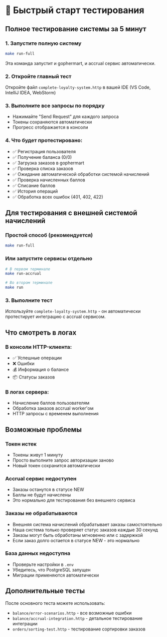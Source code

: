 # 🚀 Быстрый старт тестирования

## Полное тестирование системы за 5 минут

### 1. Запустите полную систему
```bash
make run-full
```
Эта команда запустит и gophermart, и accrual сервис автоматически.

### 2. Откройте главный тест
Откройте файл `complete-loyalty-system.http` в вашей IDE (VS Code, IntelliJ IDEA, WebStorm)

### 3. Выполните все запросы по порядку
- Нажимайте "Send Request" для каждого запроса
- Токены сохраняются автоматически
- Прогресс отображается в консоли

### 4. Что будет протестировано:
- ✅ Регистрация пользователя
- ✅ Получение баланса (0/0)
- ✅ Загрузка заказов в gophermart
- ✅ Проверка списка заказов
- ✅ Ожидание автоматической обработки системой начислений
- ✅ Проверка начисленных баллов
- ✅ Списание баллов
- ✅ История операций
- ✅ Обработка всех ошибок (401, 402, 422)

## Для тестирования с внешней системой начислений

### Простой способ (рекомендуется)
```bash
make run-full
```

### Или запустите сервисы отдельно
```bash
# В первом терминале
make run-accrual

# Во втором терминале  
make run
```

### 3. Выполните тест
Используйте `complete-loyalty-system.http` - он автоматически протестирует интеграцию с accrual сервисом.

## Что смотреть в логах

### В консоли HTTP-клиента:
- ✅ Успешные операции
- ❌ Ошибки
- 💰 Информация о балансе
- 📦 Статусы заказов

### В логах сервера:
- Начисление баллов пользователям
- Обработка заказов accrual worker'ом
- HTTP запросы с временем выполнения

## Возможные проблемы

### Токен истек
- Токены живут 1 минуту
- Просто выполните запрос авторизации заново
- Новый токен сохранится автоматически

### Accrual сервис недоступен
- Заказы останутся в статусе NEW
- Баллы не будут начислены
- Это нормально для тестирования без внешнего сервиса

### Заказы не обрабатываются
- Внешняя система начислений обрабатывает заказы самостоятельно
- Наша система только проверяет статус заказов каждые 30 секунд
- Заказы могут быть обработаны мгновенно или с задержкой
- Если заказ долго остается в статусе NEW - это нормально

### База данных недоступна
- Проверьте настройки в `.env`
- Убедитесь, что PostgreSQL запущен
- Миграции применяются автоматически

## Дополнительные тесты

После основного теста можете использовать:
- `balance/error-scenarios.http` - все возможные ошибки
- `balance/accrual-integration.http` - детальное тестирование интеграции
- `orders/sorting-test.http` - тестирование сортировки заказов